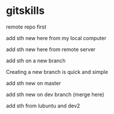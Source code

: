# gitskills
remote repo first

add sth new here from my local computer

add sth new here from remote server

add sth on a new branch

Creating a new branch is quick and simple


add sth new on master

add sth new on dev branch (merge here)

add sth from lubuntu and dev2
